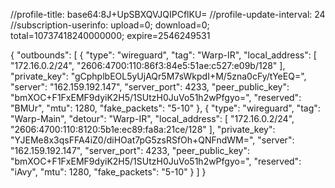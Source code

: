 //profile-title: base64:8J+UpSBXQVJQIPCflKU=
//profile-update-interval: 24
//subscription-userinfo: upload=0; download=0; total=10737418240000000; expire=2546249531

{
  "outbounds": [
    {
      "type": "wireguard",
      "tag": "Warp-IR",
      "local_address": [
        "172.16.0.2/24",
        "2606:4700:110:86f3:84e5:51ae:c527:e09b/128"
      ],
      "private_key": "gCphplbEOL5yUjAQr5M7sWkpdI+M/5zna0cFy/tYeEQ=",
      "server": "162.159.192.147",
      "server_port": 4233,
      "peer_public_key": "bmXOC+F1FxEMF9dyiK2H5/1SUtzH0JuVo51h2wPfgyo=",
      "reserved": "BMUr",
      "mtu": 1280,
      "fake_packets": "5-10"
    },
    {
      "type": "wireguard",
      "tag": "Warp-Main",
      "detour": "Warp-IR",
      "local_address": [
        "172.16.0.2/24",
        "2606:4700:110:8120:5b1e:ec89:fa8a:21ce/128"
      ],
      "private_key": "YJEMe8x3qsFFA4iZ0/diHOat7pG5zsRSfOh+QNFndWM=",
      "server": "162.159.192.147",
      "server_port": 4233,
      "peer_public_key": "bmXOC+F1FxEMF9dyiK2H5/1SUtzH0JuVo51h2wPfgyo=",
      "reserved": "iAvy",
      "mtu": 1280,
      "fake_packets": "5-10"
    }
  ]
}
